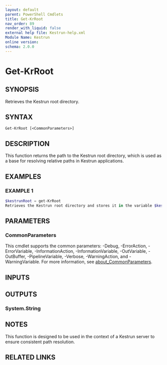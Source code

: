 ```yaml
---
layout: default
parent: PowerShell Cmdlets
title: Get-KrRoot
nav_order: 89
render_with_liquid: false
external help file: Kestrun-help.xml
Module Name: Kestrun
online version:
schema: 2.0.0
---
```


# Get-KrRoot

## SYNOPSIS
Retrieves the Kestrun root directory.

## SYNTAX

```
Get-KrRoot [<CommonParameters>]
```

## DESCRIPTION
This function returns the path to the Kestrun root directory, which is used as a base for resolving relative paths in Kestrun applications.

## EXAMPLES

### EXAMPLE 1
```powershell
$kestrunRoot = get-KrRoot
Retrieves the Kestrun root directory and stores it in the variable $kestrunRoot.
```

## PARAMETERS

### CommonParameters
This cmdlet supports the common parameters: -Debug, -ErrorAction, -ErrorVariable, -InformationAction, -InformationVariable, -OutVariable, -OutBuffer, -PipelineVariable, -Verbose, -WarningAction, and -WarningVariable. For more information, see [about_CommonParameters](http://go.microsoft.com/fwlink/?LinkID=113216).

## INPUTS

## OUTPUTS

### System.String
## NOTES
This function is designed to be used in the context of a Kestrun server to ensure consistent path resolution.

## RELATED LINKS
